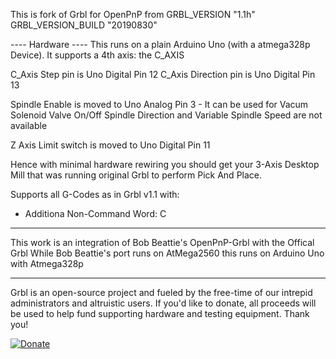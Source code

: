 This is fork of Grbl for OpenPnP from 
GRBL_VERSION "1.1h"
GRBL_VERSION_BUILD "20190830"

---- Hardware ----
This runs on a plain Arduino Uno (with a atmega328p Device).
It supports a 4th  axis: the C_AXIS

C_Axis Step pin is Uno Digital Pin 12
C_Axis Direction pin is Uno Digital Pin 13

Spindle Enable is moved to Uno Analog Pin 3 - It can be used for Vacum Solenoid Valve On/Off
Spindle Direction and Variable Spindle Speed are not available

Z Axis Limit switch is moved to Uno Digital Pin 11

Hence with minimal hardware rewiring you should get your 3-Axis Desktop Mill that was running original Grbl to perform Pick And Place.

Supports all G-Codes as in Grbl v1.1 with:
 - Additiona Non-Command Word: C
 
-------------
This work is an integration of Bob Beattie's OpenPnP-Grbl with the Offical Grbl
While Bob Beattie's port runs on AtMega2560 this runs on Arduino Uno with Atmega328p

-------------
Grbl is an open-source project and fueled by the free-time of our intrepid administrators and altruistic users. If you'd like to donate, all proceeds will be used to help fund supporting hardware and testing equipment. Thank you!

[![Donate](https://www.paypalobjects.com/en_US/i/btn/btn_donate_LG.gif)](https://www.paypal.com/cgi-bin/webscr?cmd=_s-xclick&hosted_button_id=CUGXJHXA36BYW)
